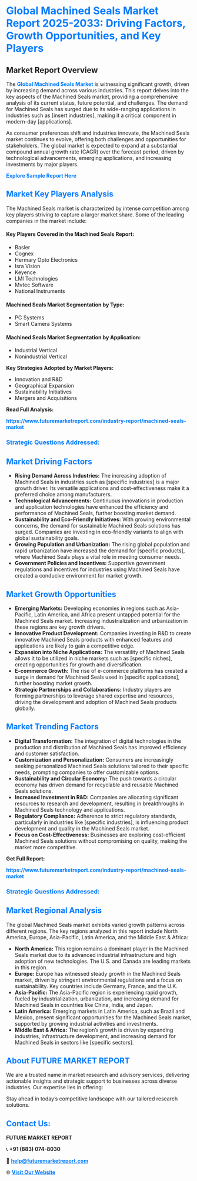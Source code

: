 <h1 style="color: #007BFF;">Global Machined Seals Market Report 2025-2033: Driving Factors, Growth Opportunities, and Key Players</h1>

<section id="overview">
<h2>Market Report Overview</h2>
<p>The <a href="https://www.futuremarketreport.com/industry-report/machined-seals-market" style="color: #007BFF; text-decoration: none;"><strong>Global Machined Seals Market</strong></a> is witnessing significant growth, driven by increasing demand across various industries. This report delves into the key aspects of the Machined Seals market, providing a comprehensive analysis of its current status, future potential, and challenges. The demand for Machined Seals has surged due to its wide-ranging applications in industries such as [insert industries], making it a critical component in modern-day [applications].</p>
<p>As consumer preferences shift and industries innovate, the Machined Seals market continues to evolve, offering both challenges and opportunities for stakeholders. The global market is expected to expand at a substantial compound annual growth rate (CAGR) over the forecast period, driven by technological advancements, emerging applications, and increasing investments by major players.</p>
</section>

<section id="overview">
<p><a href="https://www.futuremarketreport.com/request-sample/reportId=34887" style="color: #007BFF; text-decoration: none;"><strong>Explore Sample Report Here</strong></a></p>
</section>

<section id="key-players">
<h2 style="color: #007BFF;">Market Key Players Analysis</h2>
<p>The Machined Seals market is characterized by intense competition among key players striving to capture a larger market share. Some of the leading companies in the market include:</p>
<h4>Key Players Covered in the Machined Seals Report:</h4>
<ul><li>Basler</li><li>Cognex</li><li>Hermary Opto Electronics</li><li>Isra Vision</li><li>Keyence</li><li>LMI Technologies</li><li>Mvtec Software</li><li>National Instruments</li></ul>
<h4>Machined Seals Market Segmentation by Type:</h4>
<ul><li>PC Systems</li><li>Smart Camera Systems</li></ul>

<h4>Machined Seals Market Segmentation by Application:</h4>
<ul><li>Industrial Vertical</li><li>Nonindustrial Vertical</li></ul>
<p><strong>Key Strategies Adopted by Market Players:</strong></p>
<ul>
<li>Innovation and R&D</li>
<li>Geographical Expansion</li>
<li>Sustainability Initiatives</li>
<li>Mergers and Acquisitions</li>
</ul>
</section>

<section>
<p><strong>Read Full Analysis: </strong></p><a href="https://www.futuremarketreport.com/industry-report/machined-seals-market" style="color: #007BFF; text-decoration: none;"><strong>https://www.futuremarketreport.com/industry-report/machined-seals-market</strong></a>
<h3 style="color: #007BFF;">Strategic Questions Addressed:</h3>
</section>

<section id="driving-factors">
<h2 style="color: #007BFF;">Market Driving Factors</h2>
<ul>
<li><strong>Rising Demand Across Industries:</strong> The increasing adoption of Machined Seals in industries such as [specific industries] is a major growth driver. Its versatile applications and cost-effectiveness make it a preferred choice among manufacturers.</li>
<li><strong>Technological Advancements:</strong> Continuous innovations in production and application technologies have enhanced the efficiency and performance of Machined Seals, further boosting market demand.</li>
<li><strong>Sustainability and Eco-Friendly Initiatives:</strong> With growing environmental concerns, the demand for sustainable Machined Seals solutions has surged. Companies are investing in eco-friendly variants to align with global sustainability goals.</li>
<li><strong>Growing Population and Urbanization:</strong> The rising global population and rapid urbanization have increased the demand for [specific products], where Machined Seals plays a vital role in meeting consumer needs.</li>
<li><strong>Government Policies and Incentives:</strong> Supportive government regulations and incentives for industries using Machined Seals have created a conducive environment for market growth.</li>
</ul>
</section>

<section id="growth-opportunities">
<h2 style="color: #007BFF;">Market Growth Opportunities</h2>
<ul>
<li><strong>Emerging Markets:</strong> Developing economies in regions such as Asia-Pacific, Latin America, and Africa present untapped potential for the Machined Seals market. Increasing industrialization and urbanization in these regions are key growth drivers.</li>
<li><strong>Innovative Product Development:</strong> Companies investing in R&D to create innovative Machined Seals products with enhanced features and applications are likely to gain a competitive edge.</li>
<li><strong>Expansion into Niche Applications:</strong> The versatility of Machined Seals allows it to be utilized in niche markets such as [specific niches], creating opportunities for growth and diversification.</li>
<li><strong>E-commerce Growth:</strong> The rise of e-commerce platforms has created a surge in demand for Machined Seals used in [specific applications], further boosting market growth.</li>
<li><strong>Strategic Partnerships and Collaborations:</strong> Industry players are forming partnerships to leverage shared expertise and resources, driving the development and adoption of Machined Seals products globally.</li>
</ul>
</section>

<section id="trending-factors">
<h2 style="color: #007BFF;">Market Trending Factors</h2>
<ul>
<li><strong>Digital Transformation:</strong> The integration of digital technologies in the production and distribution of Machined Seals has improved efficiency and customer satisfaction.</li>
<li><strong>Customization and Personalization:</strong> Consumers are increasingly seeking personalized Machined Seals solutions tailored to their specific needs, prompting companies to offer customizable options.</li>
<li><strong>Sustainability and Circular Economy:</strong> The push towards a circular economy has driven demand for recyclable and reusable Machined Seals solutions.</li>
<li><strong>Increased Investment in R&D:</strong> Companies are allocating significant resources to research and development, resulting in breakthroughs in Machined Seals technology and applications.</li>
<li><strong>Regulatory Compliance:</strong> Adherence to strict regulatory standards, particularly in industries like [specific industries], is influencing product development and quality in the Machined Seals market.</li>
<li><strong>Focus on Cost-Effectiveness:</strong> Businesses are exploring cost-efficient Machined Seals solutions without compromising on quality, making the market more competitive.</li>
</ul>
</section>

<section>
<p><strong>Get Full Report: </strong></p><a href="https://www.futuremarketreport.com/industry-report/machined-seals-market" style="color: #007BFF; text-decoration: none;"><strong>https://www.futuremarketreport.com/industry-report/machined-seals-market</strong></a>
<h3 style="color: #007BFF;">Strategic Questions Addressed:</h3>
</section>


<section id="regional-analysis">
<h2 style="color: #007BFF;">Market Regional Analysis</h2>
<p>The global Machined Seals market exhibits varied growth patterns across different regions. The key regions analyzed in this report include North America, Europe, Asia-Pacific, Latin America, and the Middle East & Africa:</p>
<ul>
<li><strong>North America:</strong> This region remains a dominant player in the Machined Seals market due to its advanced industrial infrastructure and high adoption of new technologies. The U.S. and Canada are leading markets in this region.</li>
<li><strong>Europe:</strong> Europe has witnessed steady growth in the Machined Seals market, driven by stringent environmental regulations and a focus on sustainability. Key countries include Germany, France, and the U.K.</li>
<li><strong>Asia-Pacific:</strong> The Asia-Pacific region is experiencing rapid growth, fueled by industrialization, urbanization, and increasing demand for Machined Seals in countries like China, India, and Japan.</li>
<li><strong>Latin America:</strong> Emerging markets in Latin America, such as Brazil and Mexico, present significant opportunities for the Machined Seals market, supported by growing industrial activities and investments.</li>
<li><strong>Middle East & Africa:</strong> The region’s growth is driven by expanding industries, infrastructure development, and increasing demand for Machined Seals in sectors like [specific sectors].</li>
</ul>
</section>

<footer>
<h2 style="color: #007BFF;">About FUTURE MARKET REPORT</h2>
<p>We are a trusted name in market research and advisory services, delivering actionable insights and strategic support to businesses across diverse industries. Our expertise lies in offering:</p>

<p>Stay ahead in today’s competitive landscape with our tailored research solutions.</p>

<h2 style="color: #007BFF;">Contact Us:</h2>
<p><strong>FUTURE MARKET REPORT</strong></p>
<p>📞 <strong>+91 (883) 074-8030</strong></p>
<p>📧 <strong><a href="mailto:help@futuremarketreport.com" style="color: #007BFF;">help@futuremarketreport.com</a></strong></p>
<p>🌐 <strong><a href="https://www.futuremarketreport.com/" style="color: #007BFF;">Visit Our Website</a></strong></p>
</footer>